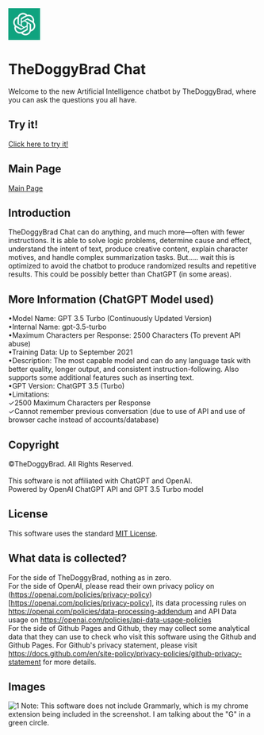 <img src="chatsystem/images/chatbot.jpg" alt="LOGO" width="64"  height="64">

# TheDoggyBrad Chat
Welcome to the new Artificial Intelligence chatbot by TheDoggyBrad, where you can ask the questions you all have.

## Try it!
[Click here to try it!](https://thedoggybrad.github.io/chat/chatsystem)

## Main Page
[Main Page](https://thedoggybrad.github.io/chat)

## Introduction
TheDoggyBrad Chat can do anything, and much more—often with fewer instructions. It is able to solve logic problems, determine cause and effect, understand the intent of text, produce creative content, explain character motives, and handle complex summarization tasks. But..... wait this is optimized to avoid the chatbot to produce randomized results and repetitive results. This could be possibly better than ChatGPT (in some areas).

## More Information (ChatGPT Model used)
•Model Name: GPT 3.5 Turbo (Continuously Updated Version)
<br>
•Internal Name: gpt-3.5-turbo
<br>
•Maximum Characters per Response: 2500 Characters (To prevent API abuse)
<br>
•Training Data: Up to September 2021
<br>
•Description: The most capable model and can do any language task with better quality, longer output, and consistent instruction-following. Also supports some additional features such as inserting text.
<br>
•GPT Version: ChatGPT 3.5 (Turbo)
<br>
•Limitations: <br>
✓2500 Maximum Characters per Response<br>
✓Cannot remember previous conversation (due to use of API and use of browser cache instead of accounts/database)

## Copyright
©TheDoggyBrad. All Rights Reserved.
<br><br>
This software is not affiliated with ChatGPT and OpenAI.<br>
Powered by OpenAI ChatGPT API and GPT 3.5 Turbo model

## License 
This software uses the standard [MIT License](https://github.com/thedoggybrad/chat/blob/main/LICENSE).

## What data is collected?
For the side of TheDoggyBrad, nothing as in zero.
<br>
For the side of OpenAI, please read their own privacy policy on (https://openai.com/policies/privacy-policy)[https://openai.com/policies/privacy-policy], its data processing rules on https://openai.com/policies/data-processing-addendum and API Data usage on https://openai.com/policies/api-data-usage-policies
<br>
For the side of Github Pages and Github, they may collect some analytical data that they can use to check who visit this software using the Github and Github Pages. For Github's privacy statement, please visit https://docs.github.com/en/site-policy/privacy-policies/github-privacy-statement for more details.

## Images
![1](https://thedoggybrad.github.io/chat/1.jpg)
Note: This software does not include Grammarly, which is my chrome extension being included in the screenshot. I am talking about the "G" in a green circle.
